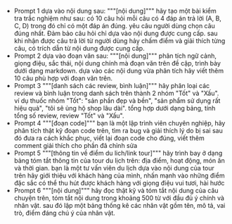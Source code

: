 - Prompt 1
dựa vào nội dung sau: """[nội dung]""" 
hãy tạo một bài kiểm tra trắc nghiệm như sau:
có 10 câu hỏi mỗi câu có 4 đáp án trả lời (A, B, C, D) trong đó chỉ có một đáp án đúng. yêu câu người dùng chọn câu đúng
nhất. Đảm bảo câu hỏi chỉ dựa vào nội dung được cung cấp. sau khi nhận được câu trả lời từ người dùng hảy chấm điểm và 
giải thích từng câu, có trích dẫn từ nội dung được cung cấp.
- Prompt 2
dựa vào đoạn văn sau: """[nội dung]"""
phân tích ngữ cảnh, giọng điệu, sắc thái, nội dung chính mà đoạn văn trên đề cập, trình bày dưới dạng markdown.
dựa vào các nội dung vừa phân tích hãy viết thêm 10 câu phù hợp với đoạn văn trên.
- Prompt 3
"""[danh sách các review, bình luận]"""
hãy phân loại các review và bình luận trong danh sách trên thành 2 nhóm "Tốt" và "Xấu".
ví dụ thuốc nhóm "Tốt": "sản phần đẹp và bền", "sản phẩm sử dụng rất hiệu quả", "tôi sẽ ủng hộ shop lâu dài".
tổng hợp dưới dạng bảng, tính tổng số review, review "Tốt" và "Xấu".
- Prompt 4
"""[đoạn code]"""
bạn là một lập trình viên chuyên nghiệp, hãy phân tích thật kỹ đoạn code trên, tìm ra bug và giải thích lý do bị sai sau đó đưa ra cách khắc phục, viết lại đoạn code cho đúng, viết thêm comment giải thích cho phần đã chỉnh sửa
- Prompt 5
"""[thông tin về điểm du lich/link tour]"""
hãy trình bay ở dạng bảng tóm tắt thông tin của tour du lịch trên: địa điểm, hoạt động, món ăn và thời gian.
bạn là một tư vấn viên du lịch dựa vào nội dung của tour trên hãy giới thiệu với khách hàng của mình, nhấn mạnh vào những điểm đặc sắc có thể thu hút được khách hàng với giọng điệu vui tươi, hài hước
- Prompt 6
"""[nội dung]"""
hãy đọc thật kỹ và tóm tắt nội dung của câu chuyện trên, tóm tắt nội dung trong khoảng 500 từ với đầu đủ ý chính và nhân vật.
sau đó lập một bảng thống kê các nhân vật gồm tên, mô tả, vai trò, điểm đáng chú ý của nhân vật.